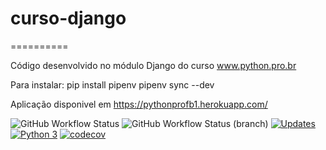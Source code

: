 # curso-django
==========

Código desenvolvido no módulo Django do curso www.python.pro.br

Para instalar:
        pip install pipenv
        pipenv sync --dev


Aplicação disponivel em https://pythonprofb1.herokuapp.com/

![GitHub Workflow Status](https://img.shields.io/github/workflow/status/FlavioFMBorges/curso-django/CI?style=plastic)
![GitHub Workflow Status (branch)](https://img.shields.io/github/workflow/status/FlavioFMBorges/curso-django/CI/main?style=plastic)
[![Updates](https://pyup.io/repos/github/FlavioFMBorges/curso-django/shield.svg)](https://pyup.io/repos/github/FlavioFMBorges/curso-django/)
[![Python 3](https://pyup.io/repos/github/FlavioFMBorges/curso-django/python-3-shield.svg)](https://pyup.io/repos/github/FlavioFMBorges/curso-django/)
[![codecov](https://codecov.io/gh/FlavioFMBorges/curso-django/branch/main/graph/badge.svg?token=B7ZUA5OAOK)](https://codecov.io/gh/FlavioFMBorges/curso-django)




